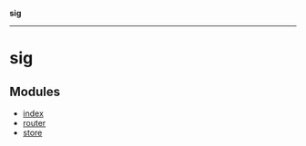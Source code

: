 **sig**

***

# sig

## Modules

- [index](index/README.md)
- [router](router/README.md)
- [store](store/README.md)

